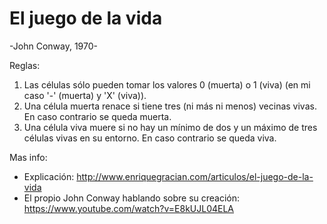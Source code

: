 El juego de la vida  
===================
-John Conway, 1970-


Reglas:

1. Las células sólo pueden tomar los valores 0 (muerta) o 1 (viva) (en mi caso '-' (muerta) y 'X' (viva)). 
2. Una célula muerta renace si tiene tres (ni más ni menos) vecinas vivas. En caso contrario se queda muerta.
3. Una célula viva muere si no hay un mínimo de dos y un máximo de tres células vivas en su entorno. En caso contrario se queda viva.

 

Mas info: 
- Explicación: http://www.enriquegracian.com/articulos/el-juego-de-la-vida
- El propio John Conway hablando sobre su creación: https://www.youtube.com/watch?v=E8kUJL04ELA
